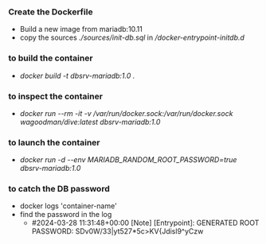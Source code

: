 ### Create the Dockerfile
* Build a new image from mariadb:10.11
* copy the sources <em>./sources/init-db.sql</em> in <em>/docker-entrypoint-initdb.d</em>

   
### to build the container
- <em>docker build -t dbsrv-mariadb:1.0 .</em>

### to inspect the container
- <em>docker run --rm -it -v /var/run/docker.sock:/var/run/docker.sock wagoodman/dive:latest dbsrv-mariadb:1.0</em>

### to launch the container
- <em>docker run -d --env MARIADB_RANDOM_ROOT_PASSWORD=true dbsrv-mariadb:1.0</em>

### to catch the DB password
- docker logs 'container-name'
- find the password in the log
    - #2024-03-28 11:31:48+00:00 [Note] [Entrypoint]: GENERATED ROOT PASSWORD: SDv0W/33|yt527*5c>KV{Jdisl9^yCzw
